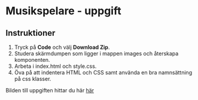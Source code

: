 # Musikspelare - uppgift

## Instruktioner
1. Tryck på **Code** och välj **Download Zip**.
2. Studera skärmdumpen som ligger i mappen images och återskapa komponenten.
3. Arbeta i index.html och style.css.
4. Öva på att indentera HTML och CSS samt använda en bra namnsättning på css klasser.

Bilden till uppgiften hittar du här [här](https://images.unsplash.com/photo-1508700115892-45ecd05ae2ad?ixlib=rb-1.2.1&ixid=eyJhcHBfaWQiOjEyMDd9&auto=format&fit=crop&w=1650&q=80)
